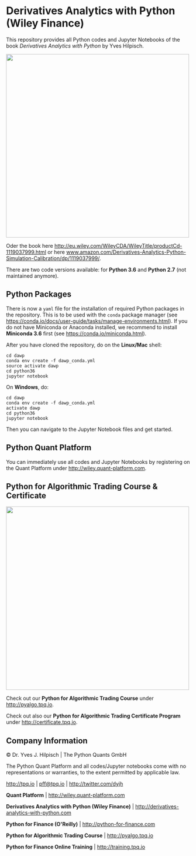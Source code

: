 # Derivatives Analytics with Python (Wiley Finance)

This repository provides all Python codes and Jupyter Notebooks of the book _Derivatives Analytics with Python_ by Yves Hilpisch.

<img src="http://hilpisch.com/images/derivatives_analytics_front.jpg" width="500">

Oder the book here http://eu.wiley.com/WileyCDA/WileyTitle/productCd-1119037999.html or here www.amazon.com/Derivatives-Analytics-Python-Simulation-Calibration/dp/1119037999/.

There are two code versions available: for **Python 3.6** and **Python 2.7** (not maintained anymore).

## Python Packages

There is now a `yaml` file for the installation of required Python packages in the repository. This is to be used with the `conda` package manager (see https://conda.io/docs/user-guide/tasks/manage-environments.html). If you do not have Miniconda or Anaconda installed, we recommend to install **Miniconda 3.6** first (see https://conda.io/miniconda.html).

After you have cloned the repository, do on the **Linux/Mac** shell:

    cd dawp
    conda env create -f dawp_conda.yml
    source activate dawp
    cd python36
    jupyter notebook

On **Windows**, do:

    cd dawp
    conda env create -f dawp_conda.yml
    activate dawp
    cd python36
    jupyter notebook

Then you can navigate to the Jupyter Notebook files and get started.

## Python Quant Platform

You can immediately use all codes and Jupyter Notebooks by registering on the Quant Platform under http://wiley.quant-platform.com.

## Python for Algorithmic Trading Course & Certificate

<img src="http://hilpisch.com/images/finaince_visual_low.png" width="500">

Check out our **Python for Algorithmic Trading Course** under http://pyalgo.tpq.io.

Check out also our **Python for Algorithmic Trading Certificate Program** under http://certificate.tpq.io.


## Company Information

© Dr. Yves J. Hilpisch \| The Python Quants GmbH

The Python Quant Platform and all codes/Jupyter notebooks come with no representations or warranties, to the extent permitted by applicable law.

http://tpq.io \| pff@tpq.io \|
http://twitter.com/dyjh

**Quant Platform** \| http://wiley.quant-platform.com

**Derivatives Analytics with Python (Wiley Finance)** \|
http://derivatives-analytics-with-python.com

**Python for Finance (O'Reilly)** \|
http://python-for-finance.com

**Python for Algorithmic Trading Course** \|
http://pyalgo.tpq.io

**Python for Finance Online Training** \|
http://training.tpq.io

